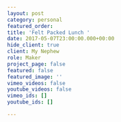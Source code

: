 ```yaml
---
layout: post
category: personal
featured_order: 
title: 'Felt Packed Lunch '
date: 2017-05-07T23:00:00.000+00:00
hide_client: true
client: My Nephew
role: Maker
project_page: false
featured: false
featured_image: ''
vimeo_videos: false
youtube_videos: false
vimeo_ids: []
youtube_ids: []

---
```

